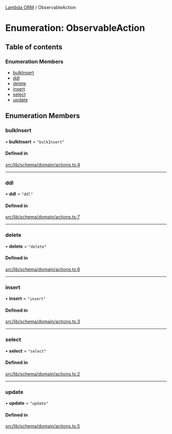 [Lambda ORM](../README.md) / ObservableAction

# Enumeration: ObservableAction

## Table of contents

### Enumeration Members

- [bulkInsert](ObservableAction.md#bulkinsert)
- [ddl](ObservableAction.md#ddl)
- [delete](ObservableAction.md#delete)
- [insert](ObservableAction.md#insert)
- [select](ObservableAction.md#select)
- [update](ObservableAction.md#update)

## Enumeration Members

### bulkInsert

• **bulkInsert** = ``"bulkInsert"``

#### Defined in

[src/lib/schema/domain/actions.ts:4](https://github.com/lambda-orm/lambdaorm-base/blob/2344cdd/src/lib/schema/domain/actions.ts#L4)

___

### ddl

• **ddl** = ``"ddl"``

#### Defined in

[src/lib/schema/domain/actions.ts:7](https://github.com/lambda-orm/lambdaorm-base/blob/2344cdd/src/lib/schema/domain/actions.ts#L7)

___

### delete

• **delete** = ``"delete"``

#### Defined in

[src/lib/schema/domain/actions.ts:6](https://github.com/lambda-orm/lambdaorm-base/blob/2344cdd/src/lib/schema/domain/actions.ts#L6)

___

### insert

• **insert** = ``"insert"``

#### Defined in

[src/lib/schema/domain/actions.ts:3](https://github.com/lambda-orm/lambdaorm-base/blob/2344cdd/src/lib/schema/domain/actions.ts#L3)

___

### select

• **select** = ``"select"``

#### Defined in

[src/lib/schema/domain/actions.ts:2](https://github.com/lambda-orm/lambdaorm-base/blob/2344cdd/src/lib/schema/domain/actions.ts#L2)

___

### update

• **update** = ``"update"``

#### Defined in

[src/lib/schema/domain/actions.ts:5](https://github.com/lambda-orm/lambdaorm-base/blob/2344cdd/src/lib/schema/domain/actions.ts#L5)
